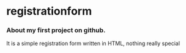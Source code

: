 # registrationform
### About my first project on github.
 It is a simple registration form written in HTML, nothing really special
